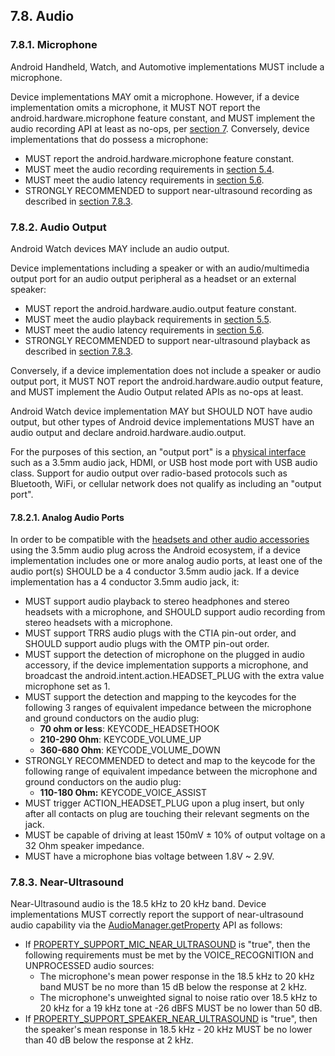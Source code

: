## 7.8\. Audio

### 7.8.1\. Microphone

<div class="note">

Android Handheld, Watch, and Automotive implementations MUST include a
microphone.

</div>

Device implementations MAY omit a microphone. However, if a device
implementation omits a microphone, it MUST NOT report the
android.hardware.microphone feature constant, and MUST implement the audio
recording API at least as no-ops, per [section 7](#7_hardware_compatibility).
Conversely, device implementations that do possess a microphone:

*   MUST report the android.hardware.microphone feature constant.
*   MUST meet the audio recording requirements in [section 5.4](#5_4_audio_recording).
*   MUST meet the audio latency requirements in [section 5.6](#5_6_audio_latency).
*   STRONGLY RECOMMENDED to support near-ultrasound recording as described in
[section 7.8.3](#7_8_3_near_ultrasound).

### 7.8.2\. Audio Output

<div class="note">

Android Watch devices MAY include an audio output.

</div>

Device implementations including a speaker or with an audio/multimedia output
port for an audio output peripheral as a headset or an external speaker:

*   MUST report the android.hardware.audio.output feature constant.
*   MUST meet the audio playback requirements in [section 5.5](#5_5_audio_playback).
*   MUST meet the audio latency requirements in [section 5.6](#5_6_audio_latency).
*   STRONGLY RECOMMENDED to support near-ultrasound playback as described in
[section 7.8.3](#7_8_3_near_ultrasound).

Conversely, if a device implementation does not include a speaker or audio
output port, it MUST NOT report the android.hardware.audio output feature, and
MUST implement the Audio Output related APIs as no-ops at least.

Android Watch device implementation MAY but SHOULD NOT have audio output, but
other types of Android device implementations MUST have an audio output and
declare android.hardware.audio.output.

For the purposes of this section, an "output port" is a
[physical interface](https://en.wikipedia.org/wiki/Computer_port_%28hardware%29)
such as a 3.5mm audio jack, HDMI, or USB host mode port with USB audio class.
Support for audio output over radio-based protocols such as Bluetooth,
WiFi, or cellular network does not qualify as including an "output port".

#### 7.8.2.1\. Analog Audio Ports

In order to be compatible with the
[headsets and other audio accessories](http://source.android.com/accessories/headset-spec.html)
using the 3.5mm audio plug across the Android ecosystem, if a device
implementation includes one or more analog audio ports, at least one of the
audio port(s) SHOULD be a 4 conductor 3.5mm audio jack. If a device
implementation has a 4 conductor 3.5mm audio jack, it:

*   MUST support audio playback to stereo headphones and stereo headsets with a
microphone, and SHOULD support audio recording from stereo headsets with a
microphone.
*   MUST support TRRS audio plugs with the CTIA pin-out order, and SHOULD
support audio plugs with the OMTP pin-out order.
*   MUST support the detection of microphone on the plugged in audio accessory,
if the device implementation supports a microphone, and broadcast the
android.intent.action.HEADSET_PLUG with the extra value microphone set as 1.
*   MUST support the detection and mapping to the keycodes for the following
3 ranges of equivalent impedance between the microphone and ground conductors
on the audio plug:
    *   **70 ohm or less**: KEYCODE_HEADSETHOOK
    *   **210-290 Ohm**: KEYCODE_VOLUME_UP
    *   **360-680 Ohm**: KEYCODE_VOLUME_DOWN
*   STRONGLY RECOMMENDED to detect and map to the keycode for the following
range of equivalent impedance between the microphone and ground conductors
on the audio plug:
    *   **110-180 Ohm:** KEYCODE_VOICE_ASSIST
*   MUST trigger ACTION_HEADSET_PLUG upon a plug insert, but only after all
contacts on plug are touching their relevant segments on the jack.
*   MUST be capable of driving at least 150mV ± 10% of output voltage on a 32
Ohm speaker impedance.
*   MUST have a microphone bias voltage between 1.8V ~ 2.9V.

### 7.8.3\. Near-Ultrasound

Near-Ultrasound audio is the 18.5 kHz to 20 kHz band. Device implementations
MUST correctly report the support of near-ultrasound audio capability via the
[AudioManager.getProperty](http://developer.android.com/reference/android/media/AudioManager.html#getProperty%28java.lang.String%29)
API as follows:

*   If
[PROPERTY_SUPPORT_MIC_NEAR_ULTRASOUND](http://developer.android.com/reference/android/media/AudioManager.html#PROPERTY_SUPPORT_MIC_NEAR_ULTRASOUND)
is "true", then the following requirements must be met by the
VOICE_RECOGNITION and UNPROCESSED audio sources:
    *   The microphone's mean power response in the 18.5 kHz to 20 kHz band
MUST be no more than 15 dB below the response at 2 kHz.
    * The microphone's unweighted signal to noise ratio over 18.5 kHz to 20 kHz
for a 19 kHz tone at -26 dBFS MUST be no lower than 50 dB.
*   If
[PROPERTY_SUPPORT_SPEAKER_NEAR_ULTRASOUND](http://developer.android.com/reference/android/media/AudioManager.html#PROPERTY_SUPPORT_SPEAKER_NEAR_ULTRASOUND)
is "true", then the speaker's mean response in 18.5 kHz - 20 kHz MUST be no
lower than 40 dB below the response at 2 kHz.
